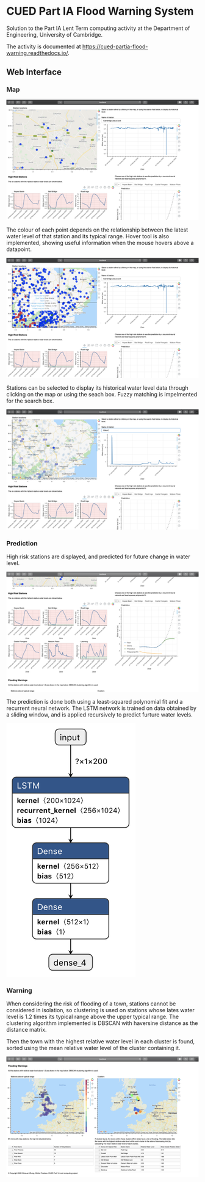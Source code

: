 # CUED Part IA Flood Warning System

Solution to the Part IA Lent Term computing activity at the Department of
Engineering, University of Cambridge.

The activity is documented at
https://cued-partia-flood-warning.readthedocs.io/.


## Web Interface

### Map

![map](/docs/1.png)

The colour of each point depends on the relationship between the latest water level of that station and its typical range. Hover tool is also implemented, showing useful information when the mouse hovers above a datapoint.

![zoom_out](/docs/zoom_out.png)

Stations can be selected to display its historical water level data through clicking on the map or using the seach box. Fuzzy matching is impelmented for the search box.

![search](/docs/search.png)

### Prediction

High risk stations are displayed, and predicted for future change in water level.

![prediction](/docs/2.png)

The prediction is done both using a least-squared polynomial fit and a recurrent neural network. The LSTM network is trained on data obtained by a sliding window, and is applied recursively to predict furture water levels.

![network](/docs/network.png)

### Warning

When considering the risk of flooding of a town, stations cannot be considered in isolation, so clustering is used on stations whose lates water level is 1.2 times its typical range above the upper typical range. The clustering algorithm implemented is DBSCAN with haversine distance as the distance matrix.

Then the town with the highest relative water level in each cluster is found, sorted using the mean relative water level of the cluster containing it.

![warning](/docs/3.png)



